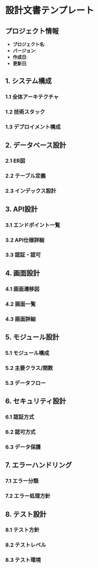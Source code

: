 # 設計文書テンプレート

## プロジェクト情報

- **プロジェクト名**:
- **バージョン**:
- **作成日**:
- **更新日**:

## 1. システム構成

### 1.1 全体アーキテクチャ

### 1.2 技術スタック

### 1.3 デプロイメント構成

## 2. データベース設計

### 2.1 ER図

### 2.2 テーブル定義

### 2.3 インデックス設計

## 3. API設計

### 3.1 エンドポイント一覧

### 3.2 API仕様詳細

### 3.3 認証・認可

## 4. 画面設計

### 4.1 画面遷移図

### 4.2 画面一覧

### 4.3 画面詳細

## 5. モジュール設計

### 5.1 モジュール構成

### 5.2 主要クラス/関数

### 5.3 データフロー

## 6. セキュリティ設計

### 6.1 認証方式

### 6.2 認可方式

### 6.3 データ保護

## 7. エラーハンドリング

### 7.1 エラー分類

### 7.2 エラー処理方針

## 8. テスト設計

### 8.1 テスト方針

### 8.2 テストレベル

### 8.3 テスト環境
